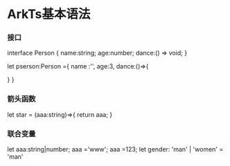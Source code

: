 # ArkTs基本语法
### 接口
interface Person {
  name:string;
  age:number;
  dance:() => void;
}

let pserson:Person ={
  name :'',
  age:3,
  dance:()=>{

  }
}
### 箭头函数
let star = (aaa:string)=>{
  return aaa;
}
### 联合变量
let aaa:string|number;
aaa ='www';
aaa =123;
let gender: 'man' | 'women' = 'man'
